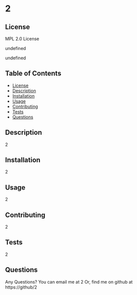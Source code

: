 # 2
 
  
  ## License
  MPL 2.0 License

  undefined

  undefined

  
  ## Table of Contents
  * [License](#license)
  * [Description](#description)
  * [Installation](#installation)
  * [Usage](#usage)
  * [Contributing](#contributing)
  * [Tests](#tests)
  * [Questions](#questions)
  
  ## Description
  2

  ## Installation
  2
  
  ## Usage
  2
  
  ## Contributing
  2
  
  ## Tests
  2
  
  ## Questions
  Any Questions? You can email me at 2
  Or, find me on github at https://github/2
